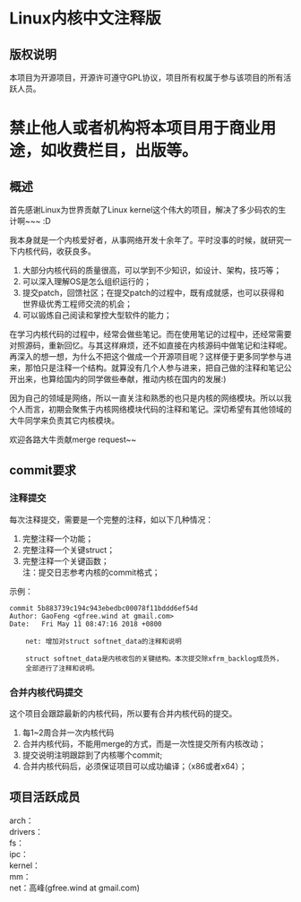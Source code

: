# Linux内核中文注释版  

## 版权说明  
本项目为开源项目，开源许可遵守GPL协议，项目所有权属于参与该项目的所有活跃人员。  
# **禁止他人或者机构将本项目用于商业用途，如收费栏目，出版等。**

## 概述
首先感谢Linux为世界贡献了Linux kernel这个伟大的项目，解决了多少码农的生计啊~~~ :D

我本身就是一个内核爱好者，从事网络开发十余年了。平时没事的时候，就研究一下内核代码，收获良多。  
1. 大部分内核代码的质量很高，可以学到不少知识，如设计、架构，技巧等；  
2. 可以深入理解OS是怎么组织运行的；  
3. 提交patch，回馈社区；在提交patch的过程中，既有成就感，也可以获得和世界级优秀工程师交流的机会；   
4. 可以锻炼自己阅读和掌控大型软件的能力；  

在学习内核代码的过程中，经常会做些笔记。而在使用笔记的过程中，还经常需要对照源码，重新回忆。与其这样麻烦，还不如直接在内核源码中做笔记和注释呢。再深入的想一想，为什么不把这个做成一个开源项目呢？这样便于更多同学参与进来，那怕只是注释一个结构。就算没有几个人参与进来，把自己做的注释和笔记公开出来，也算给国内的同学做些奉献，推动内核在国内的发展:)

因为自己的领域是网络，所以一直关注和熟悉的也只是内核的网络模块。所以以我个人而言，初期会聚焦于内核网络模块代码的注释和笔记。深切希望有其他领域的大牛同学来负责其它内核模块。

欢迎各路大牛贡献merge request~~

## commit要求  

### 注释提交  
每次注释提交，需要是一个完整的注释，如以下几种情况：  
1. 完整注释一个功能；  
2. 完整注释一个关键struct；   
3. 完整注释一个关键函数；  
注：提交日志参考内核的commit格式；  

示例： 
```
commit 5b883739c194c943ebedbc00078f11bddd6ef54d
Author: GaoFeng <gfree.wind at gmail.com>
Date:   Fri May 11 08:47:16 2018 +0800

    net: 增加对struct softnet_data的注释和说明  

    struct softnet_data是内核收包的关键结构。本次提交除xfrm_backlog成员外，  
    全部进行了注释和说明。  
```

### 合并内核代码提交  
这个项目会跟踪最新的内核代码，所以要有合并内核代码的提交。  
1. 每1~2周合并一次内核代码  
2. 合并内核代码，不能用merge的方式，而是一次性提交所有内核改动；  
3. 提交说明注明跟踪到了内核哪个commit;   
4. 合并内核代码后，必须保证项目可以成功编译；（x86或者x64）；  


## 项目活跃成员  

arch：  
drivers：   
fs：   
ipc：  
kernel：   
mm：   
net：高峰(gfree.wind at gmail.com)

